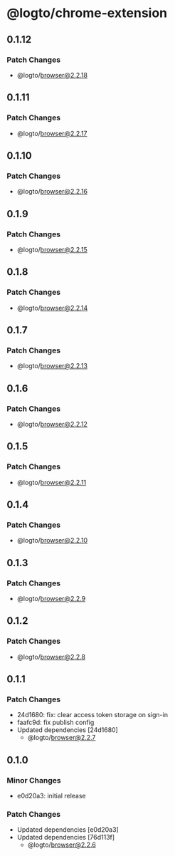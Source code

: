 # @logto/chrome-extension

## 0.1.12

### Patch Changes

- @logto/browser@2.2.18

## 0.1.11

### Patch Changes

- @logto/browser@2.2.17

## 0.1.10

### Patch Changes

- @logto/browser@2.2.16

## 0.1.9

### Patch Changes

- @logto/browser@2.2.15

## 0.1.8

### Patch Changes

- @logto/browser@2.2.14

## 0.1.7

### Patch Changes

- @logto/browser@2.2.13

## 0.1.6

### Patch Changes

- @logto/browser@2.2.12

## 0.1.5

### Patch Changes

- @logto/browser@2.2.11

## 0.1.4

### Patch Changes

- @logto/browser@2.2.10

## 0.1.3

### Patch Changes

- @logto/browser@2.2.9

## 0.1.2

### Patch Changes

- @logto/browser@2.2.8

## 0.1.1

### Patch Changes

- 24d1680: fix: clear access token storage on sign-in
- faafc9d: fix publish config
- Updated dependencies [24d1680]
  - @logto/browser@2.2.7

## 0.1.0

### Minor Changes

- e0d20a3: initial release

### Patch Changes

- Updated dependencies [e0d20a3]
- Updated dependencies [76d113f]
  - @logto/browser@2.2.6
